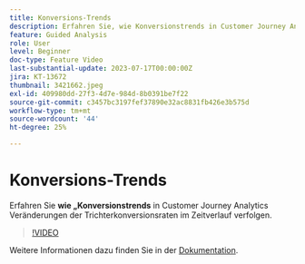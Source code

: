 ```yaml
---
title: Konversions-Trends
description: Erfahren Sie, wie Konversionstrends in Customer Journey Analytics Veränderungen der Trichterkonversionsraten im Zeitverlauf verfolgen.
feature: Guided Analysis
role: User
level: Beginner
doc-type: Feature Video
last-substantial-update: 2023-07-17T00:00:00Z
jira: KT-13672
thumbnail: 3421662.jpeg
exl-id: 409980dd-27f3-4d7e-984d-8b0391be7f22
source-git-commit: c3457bc3197fef37890e32ac8831fb426e3b575d
workflow-type: tm+mt
source-wordcount: '44'
ht-degree: 25%

---
```


# Konversions-Trends

Erfahren Sie **wie „Konversionstrends** in Customer Journey Analytics Veränderungen der Trichterkonversionsraten im Zeitverlauf verfolgen.

>[!VIDEO](https://video.tv.adobe.com/v/3421662/?learn=on)

Weitere Informationen dazu finden Sie in der [Dokumentation](https://experienceleague.adobe.com/docs/analytics-platform/using/guided-analysis/funnel/conversion-trends.html?lang=de).
